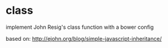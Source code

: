 class
=====

implement John Resig's class function with a bower config

based on: http://ejohn.org/blog/simple-javascript-inheritance/
